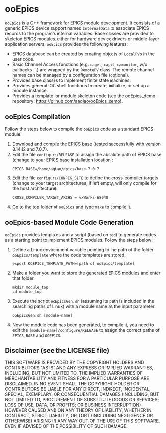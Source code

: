 # ooEpics
`ooEpics` is a C++ framework for EPICS module development. It consists of a generic EPICS device support named `InternalData` to associate EPICS records to the program's internal variables. Base classes are provided to skeleton EPICS modules, either for hardware device drivers or middle-layer application servers. `ooEpics` provides the following features:
- EPICS database can be created by creating objects of `LocalPV`s in the user code.
- Basic Channel Access functions (e.g. `caget`, `caput`, `camonitor`, w/o callbacks …) are wrapped by the `RemotePV` class. The remote channel names can be managed by a configuration file (optional).
- Provides base classes to implement finite state machines.
- Provides general IOC shell functions to create, initialize, or set up a module instance.
- Provides a template for module skeleton code (see the ooEpics_demo repository: https://github.com/aaqiao/ooEpics_demo).

## ooEpics Compilation
Follow the steps below to compile the `ooEpics` code as a standard EPICS module:
1. Download and compile the EPICS base (tested successfully with version 3.14.12 and 7.0.7).
2. Edit the file `configure/RELEASE` to assign the absolute path of EPICS base (change to your EPICS base installation location):
   ```
   EPICS_BASE=/home/aqiao/epics/base-7.0.7
   ```
3. Edit the file `configure/CONFIG_SITE` to define the cross-compiler targets (change to your target architectures, if left empty, will only compile for the host architecture):
   ```
   CROSS_COMPILER_TARGET_ARCHS = vxWorks-68040
   ```
4. Go to the top folder of `ooEpics` and type `make` to compile it.

## ooEpics-based Module Code Generation
`ooEpics` provides templates and a script (based on `sed`) to generate codes as a starting point to implement EPICS modules. Follow the steps below:
1. Define a Linux environment variable pointing to the path of the folder `ooEpics/template` where the code templates are stored.
   ```
   export OOEPICS_TEMPLATE_PATH=[path of ooEpics/template]
   ```
2. Make a folder you want to store the generated EPICS modules and enter that folder.
   ```
   mkdir module_top
   cd module_top
   ```
3. Execute the script `ooEpicsGen.sh` (assuming its path is included in the searching paths of Linux) with a module name as the input parameter.
   ```
   ooEpicsGen.sh [module-name]
   ```
4. Now the module code has been generated, to compile it, you need to edit the `[module-name]/configure/RELEASE` to assign the correct paths of `EPICS_BASE` and `OOEPICS`.

## Disclaimer (see the **LICENSE** file)
THIS SOFTWARE IS PROVIDED BY THE COPYRIGHT HOLDERS AND CONTRIBUTORS "AS IS"
AND ANY EXPRESS OR IMPLIED WARRANTIES, INCLUDING, BUT NOT LIMITED TO, THE
IMPLIED WARRANTIES OF MERCHANTABILITY AND FITNESS FOR A PARTICULAR PURPOSE ARE
DISCLAIMED. IN NO EVENT SHALL THE COPYRIGHT HOLDER OR CONTRIBUTORS BE LIABLE
FOR ANY DIRECT, INDIRECT, INCIDENTAL, SPECIAL, EXEMPLARY, OR CONSEQUENTIAL
DAMAGES (INCLUDING, BUT NOT LIMITED TO, PROCUREMENT OF SUBSTITUTE GOODS OR
SERVICES; LOSS OF USE, DATA, OR PROFITS; OR BUSINESS INTERRUPTION) HOWEVER
CAUSED AND ON ANY THEORY OF LIABILITY, WHETHER IN CONTRACT, STRICT LIABILITY,
OR TORT (INCLUDING NEGLIGENCE OR OTHERWISE) ARISING IN ANY WAY OUT OF THE USE
OF THIS SOFTWARE, EVEN IF ADVISED OF THE POSSIBILITY OF SUCH DAMAGE.

